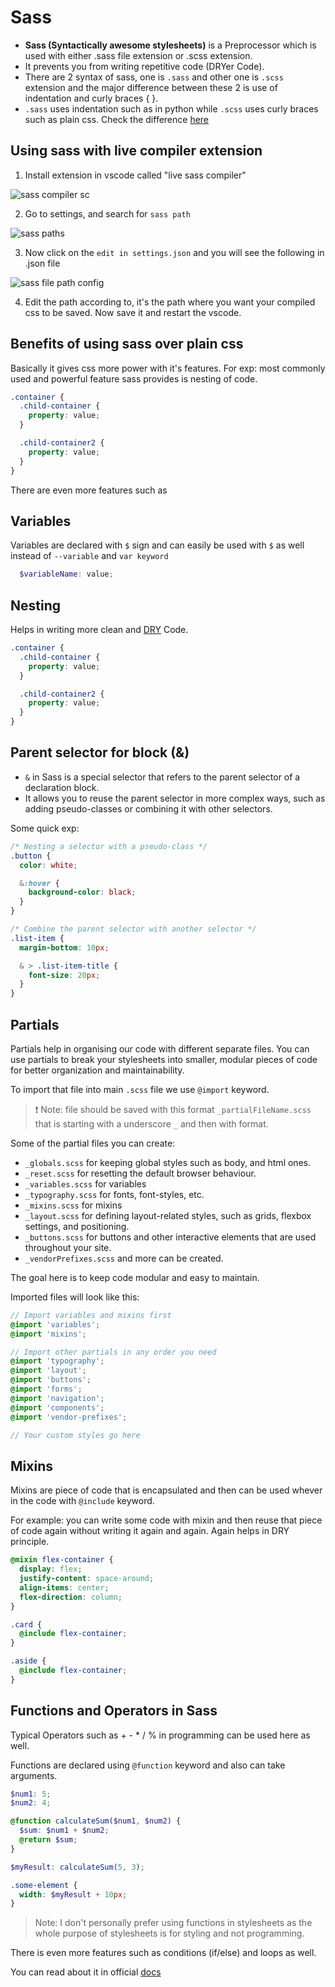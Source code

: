 # Sass 

- **Sass (Syntactically awesome stylesheets)** is a Preprocessor which is used with either .sass file extension or .scss extension. 
- It prevents you from writing repetitive code (DRYer Code).
- There are 2 syntax of sass, one is `.sass` and other one is `.scss` extension and the major difference between these 2 is use of indentation and curly braces { }.
- `.sass` uses indentation such as in python while `.scss` uses curly braces such as plain css. Check the difference [here](https://sass-lang.com/documentation/syntax/)

## Using sass with live compiler extension 
1. Install extension in vscode called "live sass compiler"
   
![sass compiler sc](https://github.com/shubhsharma19/web-development-notes/assets/69891912/767acb2f-bdb0-4386-9aa8-923c05d97a81)

2. Go to settings, and search for `sass path`
   
![sass paths](https://github.com/shubhsharma19/web-development-notes/assets/69891912/91fabe16-59c2-4042-abc4-eaf16bd4795f)

3. Now click on the `edit in settings.json` and you will see the following in .json file

![sass file path config](https://github.com/shubhsharma19/web-development-notes/assets/69891912/b3278135-3ccf-47d6-955c-3ed8334850a6)

4. Edit the path according to, it's the path where you want your compiled css to be saved. Now save it and restart the vscode.

## Benefits of using sass over plain css
Basically it gives css more power with it's features. For exp: most commonly used and powerful feature sass provides is nesting of code.

```scss
.container { 
  .child-container {
    property: value;
  }

  .child-container2 {
    property: value;
  }
}
```

There are even more features such as 

## Variables
Variables are declared with `$` sign and can easily be used with `$` as well instead of `--variable` and `var keyword`
   
```scss
  $variableName: value;
```

## Nesting
Helps in writing more clean and [DRY](https://www.digitalocean.com/community/tutorials/what-is-dry-development) Code.
```scss
.container { 
  .child-container {
    property: value;
  }

  .child-container2 {
    property: value;
  }
}
```

## Parent selector for block (&)
- `&` in Sass is a special selector that refers to the parent selector of a declaration block. 
- It allows you to reuse the parent selector in more complex ways, such as adding pseudo-classes or combining it with other selectors.

Some quick exp: 

```scss
/* Nesting a selector with a pseudo-class */
.button {
  color: white;

  &:hover {
    background-color: black;
  }
}

/* Combine the parent selector with another selector */
.list-item {
  margin-bottom: 10px;

  & > .list-item-title {
    font-size: 20px;
  }
}
```

## Partials

Partials help in organising our code with different separate files. You can use partials to break your stylesheets into smaller, modular pieces of code for better organization and maintainability.

To import that file into main `.scss` file we use `@import` keyword.

> ❗ Note: file should be saved with this format `_partialFileName.scss` that is starting with a underscore `_` and then with format.

Some of the partial files you can create: 
- `_globals.scss` for keeping global styles such as body, and html ones.
- `_reset.scss` for resetting the default browser behaviour.
- `_variables.scss` for variables
- `_typography.scss` for fonts, font-styles, etc.
- `_mixins.scss` for mixins
- `_layout.scss` for defining layout-related styles, such as grids, flexbox settings, and positioning.
- `_buttons.scss` for buttons and other interactive elements that are used throughout your site.
- `_vendorPrefixes.scss` and more can be created.

 The goal here is to keep code modular and easy to maintain.

 Imported files will look like this:

```scss
// Import variables and mixins first
@import 'variables';
@import 'mixins';

// Import other partials in any order you need
@import 'typography';
@import 'layout';
@import 'buttons';
@import 'forms';
@import 'navigation';
@import 'components';
@import 'vendor-prefixes';

// Your custom styles go here
```

## Mixins
Mixins are piece of code that is encapsulated and then can be used whever in the code with `@include` keyword. 

For example: you can write some code with mixin and then reuse that piece of code again without writing it again and again. Again helps in DRY principle.

```scss
@mixin flex-container {
  display: flex;
  justify-content: space-around;
  align-items: center;
  flex-direction: column;
}

.card {
  @include flex-container;
}

.aside {
  @include flex-container;
}
```

## Functions and Operators in Sass
Typical Operators such as + - * / % in programming can be used here as well. 

Functions are declared using `@function` keyword and also can take arguments.

```scss
$num1: 5;
$num2: 4;

@function calculateSum($num1, $num2) {
  $sum: $num1 + $num2;
  @return $sum;
}

$myResult: calculateSum(5, 3);

.some-element {
  width: $myResult + 10px;
}
```

> Note: I don't personally prefer using functions in stylesheets as the whole purpose of stylesheets is for styling and not programming.

There is even more features such as conditions (if/else) and loops as well. 

You can read about it in official [docs](https://sass-lang.com/documentation/at-rules/control/if/)
